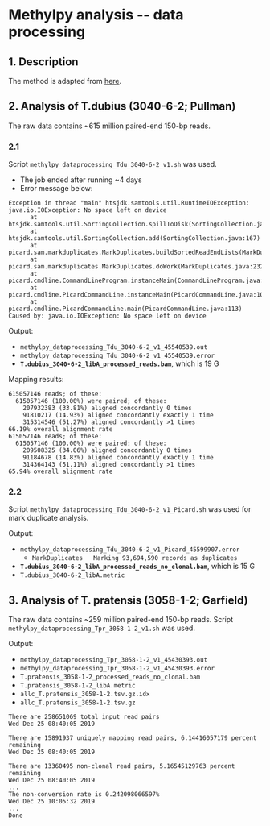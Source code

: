 # Methylpy analysis -- data processing
## 1. Description
The method is adapted from [here](https://github.com/yupenghe/methylpy/blob/methylpy/tutorial/tutorial.md).

## 2. Analysis of T.dubius (3040-6-2; Pullman)
The raw data contains ~615 million paired-end 150-bp reads.

### 2.1
Script `methylpy_dataprocessing_Tdu_3040-6-2_v1.sh` was used.
  - The job ended after running ~4 days
  - Error message below:
  ```
  Exception in thread "main" htsjdk.samtools.util.RuntimeIOException: java.io.IOException: No space left on device
        at htsjdk.samtools.util.SortingCollection.spillToDisk(SortingCollection.java:247)
        at htsjdk.samtools.util.SortingCollection.add(SortingCollection.java:167)
        at picard.sam.markduplicates.MarkDuplicates.buildSortedReadEndLists(MarkDuplicates.java:524)
        at picard.sam.markduplicates.MarkDuplicates.doWork(MarkDuplicates.java:232)
        at picard.cmdline.CommandLineProgram.instanceMain(CommandLineProgram.java:282)
        at picard.cmdline.PicardCommandLine.instanceMain(PicardCommandLine.java:103)
        at picard.cmdline.PicardCommandLine.main(PicardCommandLine.java:113)
  Caused by: java.io.IOException: No space left on device
  ```
Output:
  - `methylpy_dataprocessing_Tdu_3040-6-2_v1_45540539.out`
  - `methylpy_dataprocessing_Tdu_3040-6-2_v1_45540539.error`
  - **`T.dubius_3040-6-2_libA_processed_reads.bam`**, which is 19 G

Mapping results:
```
615057146 reads; of these:
  615057146 (100.00%) were paired; of these:
    207932383 (33.81%) aligned concordantly 0 times
    91810217 (14.93%) aligned concordantly exactly 1 time
    315314546 (51.27%) aligned concordantly >1 times
66.19% overall alignment rate
615057146 reads; of these:
  615057146 (100.00%) were paired; of these:
    209508325 (34.06%) aligned concordantly 0 times
    91184678 (14.83%) aligned concordantly exactly 1 time
    314364143 (51.11%) aligned concordantly >1 times
65.94% overall alignment rate
```
### 2.2
Script `methylpy_dataprocessing_Tdu_3040-6-2_v1_Picard.sh` was used for mark duplicate analysis.

Output:
  - `methylpy_dataprocessing_Tdu_3040-6-2_v1_Picard_45599907.error`
    - `MarkDuplicates	Marking 93,694,590 records as duplicates`
  - **`T.dubius_3040-6-2_libA_processed_reads_no_clonal.bam`**, which is 15 G
  - `T.dubius_3040-6-2_libA.metric`

## 3. Analysis of T. pratensis (3058-1-2; Garfield)
The raw data contains ~259 million paired-end 150-bp reads. Script `methylpy_dataprocessing_Tpr_3058-1-2_v1.sh` was used.

Output:
  - `methylpy_dataprocessing_Tpr_3058-1-2_v1_45430393.out`
  - `methylpy_dataprocessing_Tpr_3058-1-2_v1_45430393.error`
  - `T.pratensis_3058-1-2_processed_reads_no_clonal.bam`
  - `T.pratensis_3058-1-2_libA.metric`
  - `allc_T.pratensis_3058-1-2.tsv.gz.idx`
  - `allc_T.pratensis_3058-1-2.tsv.gz`

```
There are 258651069 total input read pairs
Wed Dec 25 08:40:05 2019

There are 15891937 uniquely mapping read pairs, 6.14416057179 percent remaining
Wed Dec 25 08:40:05 2019

There are 13360495 non-clonal read pairs, 5.16545129763 percent remaining
Wed Dec 25 08:40:05 2019
...
The non-conversion rate is 0.242098066597%
Wed Dec 25 10:05:32 2019
...
Done
```


